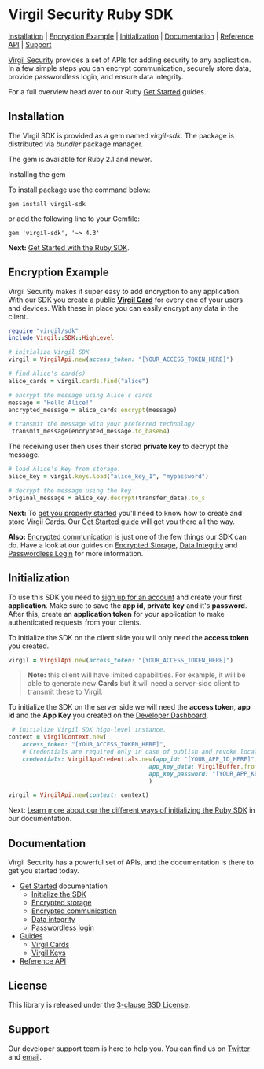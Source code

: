 # Virgil Security Ruby SDK 

[Installation](#installation) | [Encryption Example](#encryption-example) | [Initialization](#initialization) | [Documentation](#documentation) | [Reference API](#_reference_api) | [Support](#support)

[Virgil Security](https://virgilsecurity.com) provides a set of APIs for adding security to any application. In a few simple steps you can encrypt communication, securely store data, provide passwordless login, and ensure data integrity.

For a full overview head over to our Ruby [Get Started][_getstarted] guides.

## Installation

The Virgil SDK is provided as a gem named *virgil-sdk*. The package is distributed via *bundler* package manager.

The gem is available for Ruby 2.1 and newer.

Installing the gem

To install package use the command below:

```
gem install virgil-sdk
```

or add the following line to your Gemfile:

```
gem 'virgil-sdk', '~> 4.3'
```

__Next:__ [Get Started with the Ruby SDK][_getstarted].

## Encryption Example

Virgil Security makes it super easy to add encryption to any application. With our SDK you create a public [__Virgil Card__][_guide_virgil_cards] for every one of your users and devices. With these in place you can easily encrypt any data in the client.

```ruby
require "virgil/sdk"
include Virgil::SDK::HighLevel

# initialize Virgil SDK
virgil = VirgilApi.new(access_token: "[YOUR_ACCESS_TOKEN_HERE]")

# find Alice's card(s)
alice_cards = virgil.cards.find("alice")

# encrypt the message using Alice's cards
message = "Hello Alice!"
encrypted_message = alice_cards.encrypt(message)

# transmit the message with your preferred technology
 transmit_message(encrypted_message.to_base64)
```

The receiving user then uses their stored __private key__ to decrypt the message.


```ruby
# load Alice's Key from storage.
alice_key = virgil.keys.load("alice_key_1", "mypassword")

# decrypt the message using the key 
original_message = alice_key.decrypt(transfer_data).to_s
```

__Next:__ To [get you properly started][_guide_encryption] you'll need to know how to create and store Virgil Cards. Our [Get Started guide][_guide_encryption] will get you there all the way.

__Also:__ [Encrypted communication][_getstarted_encryption] is just one of the few things our SDK can do. Have a look at our guides on  [Encrypted Storage][_getstarted_storage], [Data Integrity][_getstarted_data_integrity] and [Passwordless Login][_getstarted_passwordless_login] for more information.


## Initialization

To use this SDK you need to [sign up for an account](https://developer.virgilsecurity.com/account/signup) and create your first __application__. Make sure to save the __app id__, __private key__ and it's __password__. After this, create an __application token__ for your application to make authenticated requests from your clients.

To initialize the SDK on the client side you will only need the __access token__ you created.

```ruby
virgil = VirgilApi.new(access_token: "[YOUR_ACCESS_TOKEN_HERE]")
```

> __Note:__ this client will have limited capabilities. For example, it will be able to generate new __Cards__ but it will need a server-side client to transmit these to Virgil.

To initialize the SDK on the server side we will need the __access token__, __app id__ and the __App Key__ you created on the [Developer Dashboard](https://developer.virgilsecurity.com/).

```ruby
 # initialize Virgil SDK high-level instance.
context = VirgilContext.new(
    access_token: "[YOUR_ACCESS_TOKEN_HERE]",
    # Credentials are required only in case of publish and revoke local Virgil Cards.
    credentials: VirgilAppCredentials.new(app_id: "[YOUR_APP_ID_HERE]",
                                        app_key_data: VirgilBuffer.from_file("[YOUR_APP_KEY_PATH_HERE]"),
                                        app_key_password: "[YOUR_APP_KEY_PASSWORD_HERE]")
                                        )

virgil = VirgilApi.new(context: context)

```

Next: [Learn more about our the different ways of initializing the Ruby SDK][_guide_initialization] in our documentation.

## Documentation

Virgil Security has a powerful set of APIs, and the documentation is there to get you started today.

* [Get Started][_getstarted_root] documentation
  * [Initialize the SDK][_initialize_root]
  * [Encrypted storage][_getstarted_storage]
  * [Encrypted communication][_getstarted_encryption]
  * [Data integrity][_getstarted_data_integrity]
  * [Passwordless login][_getstarted_passwordless_login]
* [Guides][_guides]
  * [Virgil Cards][_guide_virgil_cards]
  * [Virgil Keys][_guide_virgil_keys]
* [Reference API][_reference_api] 

## License

This library is released under the [3-clause BSD License](LICENSE).

## Support

Our developer support team is here to help you. You can find us on [Twitter](https://twitter.com/virgilsecurity) and [email](support).

[support]: mailto:support@virgilsecurity.com
[_getstarted_root]: https://virgilsecurity.com/docs/sdk/ruby/
[_getstarted]: https://virgilsecurity.com/docs/sdk/ruby/
[_getstarted_encryption]: https://virgilsecurity.com/docs/use-cases/encrypted-communication
[_getstarted_storage]: https://virgilsecurity.com/docs/use-cases/secure-data-at-rest
[_getstarted_data_integrity]: https://virgilsecurity.com/docs/use-cases/data-verification
[_getstarted_passwordless_login]: https://virgilsecurity.com/docs/use-cases/passwordless-authentication
[_guides]: https://virgilsecurity.com/docs/sdk/ruby/features
[_guide_initialization]: https://virgilsecurity.com/docs/sdk/ruby/getting-started#initializing
[_guide_virgil_cards]: https://virgilsecurity.com/docs/sdk/ruby/features#virgil-cards
[_guide_virgil_keys]: https://virgilsecurity.com/docs/sdk/ruby/features#virgil-keys
[_guide_encryption]: https://virgilsecurity.com/docs/sdk/ruby/features#encryption
[_initialize_root]: https://virgilsecurity.com/docs/sdk/ruby/programming-guide#initializing
[_reference_api]: https://virgilsecurity.github.io/virgil-sdk-ruby
